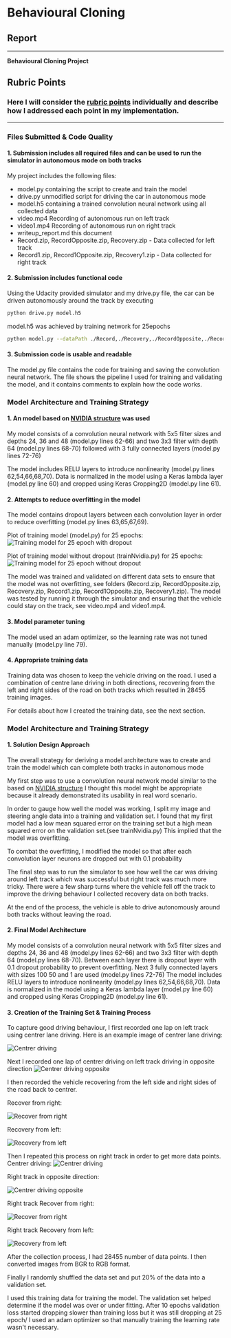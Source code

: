 # **Behavioural Cloning** 

## Report

---

**Behavioural Cloning Project**


[//]: # (Image References)

[25epDropout]:  ./reportPics/nvidiaDropoutTraining25Epochs.png "Training with drop out"
[25epNvid]: ./reportPics/nvidiaTraining25Epochs.png "Training without drop out"
[centerDriving]: ./reportPics/center_2018_01_11_19_51_28_257.jpg "Example of center driving"
[centerDrivingOpp]: ./reportPics/center_2018_01_11_19_56_06_394.jpg "Example of center driving in opposite direction"
[recoveryRight]: ./reportPics/center_2018_01_13_21_12_05_988.jpg "Example of Recovery from right"
[recoveryLeft]: ./reportPics/center_2018_01_13_21_12_24_650.jpg "Example of Recovery from left"
[centerDriving1]: ./reportPics/center_2018_01_11_20_21_18_106.jpg "Example of center driving on right track"
[centerDrivingOpp1]: ./reportPics/center_2018_01_11_20_42_56_162.jpg "Example of center driving in opposite direction right track"
[recoveryRight1]: ./reportPics/center_2018_01_15_12_04_07_229.jpg "Example of Recovery from right right track"
[recoveryLeft1]: ./reportPics/center_2018_01_15_12_02_17_227.jpg "Example of Recovery from left right track"

## Rubric Points
### Here I will consider the [rubric points](https://review.udacity.com/#!/rubrics/432/view) individually and describe how I addressed each point in my implementation.  

---
### Files Submitted & Code Quality

#### 1. Submission includes all required files and can be used to run the simulator in autonomous mode on both tracks

My project includes the following files:
* model.py containing the script to create and train the model
* drive.py unmodified script for driving the car in autonomous mode
* model.h5 containing a trained convolution neural network using all collected data
* video.mp4 Recording of autonomous run on left track
* video1.mp4 Recording of autonomous run on right track 
* writeup_report.md this document
* Record.zip, RecordOpposite.zip, Recovery.zip - Data collected for left track
* Record1.zip, Record1Opposite.zip, Recovery1.zip - Data collected for right track


#### 2. Submission includes functional code
Using the Udacity provided simulator and my drive.py file, the car can be driven autonomously around the track by executing 
```sh
python drive.py model.h5
```
model.h5 was achieved by training network for 25epochs 
```sh
python model.py --dataPath ./Record,./Recovery,./RecordOpposite,./Record1,./Recovery1,./Record1Opposite --epochs 25 --offset 0.15 --output model
```
#### 3. Submission code is usable and readable

The model.py file contains the code for training and saving the convolution neural network. The file shows the pipeline I used for training and validating the model, and it contains comments to explain how the code works.

### Model Architecture and Training Strategy

#### 1. An model based on [NVIDIA structure](https://arxiv.org/pdf/1704.07911.pdf) was used

My model consists of a convolution neural network with 5x5 filter sizes and depths 24, 36 and 48 (model.py lines 62-66) and two 3x3 filter with depth 64 (model.py lines 68-70) followed with 3 fully connected layers (model.py lines 72-76) 

The model includes RELU layers to introduce nonlinearity (model.py lines 62,54,66,68,70). Data is normalized in the model using a Keras lambda layer (model.py line 60) and cropped using Keras Cropping2D (model.py line 61). 

#### 2. Attempts to reduce overfitting in the model

The model contains dropout layers between each convolution layer in order to reduce overfitting (model.py lines 63,65,67,69).

Plot of training model (model.py) for 25 epochs:
![Training model for 25 epoch with dropout][25epDropout]

Plot of training model without dropout (trainNvidia.py) for 25 epochs:
![Training model for 25 epoch without dropout][25epNvid]

The model was trained and validated on different data sets to ensure that the model was not overfitting, see folders (Record.zip, RecordOpposite.zip, Recovery.zip, Record1.zip, Record1Opposite.zip, Recovery1.zip). 
The model was tested by running it through the simulator and ensuring that the vehicle could stay on the track, see video.mp4 and video1.mp4.


#### 3. Model parameter tuning

The model used an adam optimizer, so the learning rate was not tuned manually (model.py line 79).

#### 4. Appropriate training data

Training data was chosen to keep the vehicle driving on the road. I used a combination of centre lane driving in both directions, recovering from the left and right sides of the road on both tracks which resulted in 28455 training images.  

For details about how I created the training data, see the next section. 

### Model Architecture and Training Strategy

#### 1. Solution Design Approach

The overall strategy for deriving a model architecture was to create and train the model which can complete both tracks in autonomous mode

My first step was to use a convolution neural network model similar to the based on [NVIDIA structure](https://arxiv.org/pdf/1704.07911.pdf) I thought this model might be appropriate because it already demonstrated its usability in real word scenario. 

In order to gauge how well the model was working, I split my image and steering angle data into a training and validation set. I found that my first model had a low mean squared error on the training set but a high mean squared error on the validation set.(see trainNvidia.py) This implied that the model was overfitting. 

To combat the overfitting, I modified the model so that after each convolution layer neurons are dropped out with 0.1 probability

The final step was to run the simulator to see how well the car was driving around left track which was successful but right track was much more tricky. There were a few sharp turns where the vehicle fell off the track to improve the driving behaviour I collected recovery data on both tracks. 

At the end of the process, the vehicle is able to drive autonomously around  both tracks without leaving the road.

#### 2. Final Model Architecture

My model consists of a convolution neural network with 5x5 filter sizes and depths 24, 36 and 48 (model.py lines 62-66) and two 3x3 filter with depth 64 (model.py lines 68-70). Between each layer there is dropout layer with 0.1 dropout probability to prevent overfitting.
Next 3 fully connected layers with sizes 100 50 and 1 are used (model.py lines 72-76) 
The model includes RELU layers to introduce nonlinearity (model.py lines 62,54,66,68,70). Data is normalized in the model using a Keras lambda layer (model.py line 60) and cropped using Keras Cropping2D (model.py line 61). 

#### 3. Creation of the Training Set & Training Process

To capture good driving behaviour, I first recorded one lap on left track using centrer lane driving. Here is an example image of centrer lane driving:

![Centrer driving][centerDriving]

Next I recorded one lap of centrer driving on left track driving in opposite direction
![Centrer driving opposite][centerDrivingOpp]

I then recorded the vehicle recovering from the left side and right sides of the road back to centrer.

Recover from right:

![Recover from right][recoveryRight]

Recovery from left:

![Recovery from left][recoveryLeft]

Then I repeated this process on right track in order to get more data points.
Centrer driving:
![Centrer driving][centerDriving1]

Right track in opposite direction:

![Centrer driving opposite][centerDrivingOpp1]

Right track Recover from right:

![Recover from right][recoveryRight1]

Right track Recovery from left:

![Recovery from left][recoveryLeft1]


After the collection process, I had 28455 number of data points. I then converted images from BGR to RGB format.

Finally I randomly shuffled the data set and put 20% of the data into a validation set. 

I used this training data for training the model. The validation set helped determine if the model was over or under fitting. After 10 epochs validation loss started dropping slower than training loss but it was still dropping at 25 epoch/ I used an adam optimizer so that manually training the learning rate wasn't necessary.
